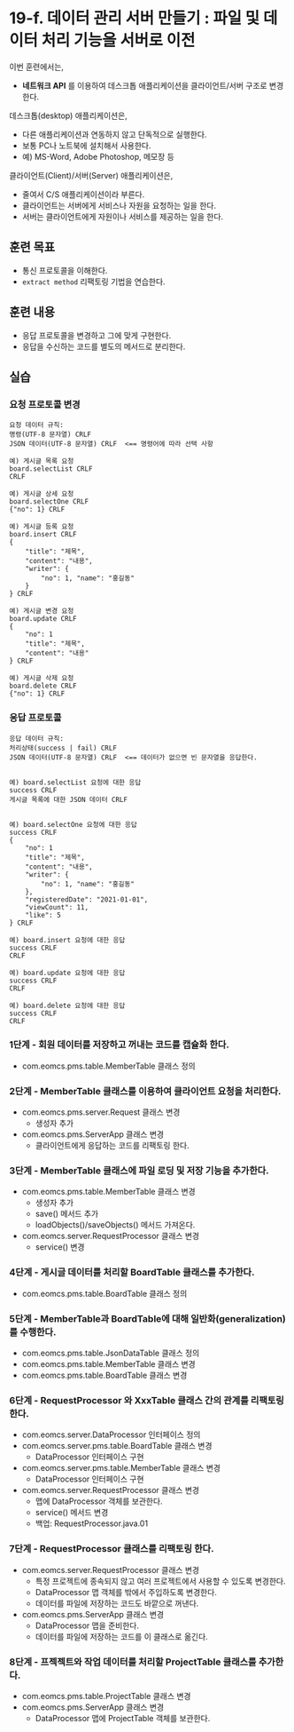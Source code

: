 # 19-f. 데이터 관리 서버 만들기 : 파일 및 데이터 처리 기능을 서버로 이전


이번 훈련에서는,
- **네트워크 API** 를 이용하여 데스크톱 애플리케이션을 클라이언트/서버 구조로 변경한다.

데스크톱(desktop) 애플리케이션은,
- 다른 애플리케이션과 연동하지 않고 단독적으로 실행한다.
- 보통 PC나 노트북에 설치해서 사용한다.
- 예) MS-Word, Adobe Photoshop, 메모장 등

클라이언트(Client)/서버(Server) 애플리케이션은,
- 줄여서 C/S 애플리케이션이라 부른다.
- 클라이언트는 서버에게 서비스나 자원을 요청하는 일을 한다.
- 서버는 클라이언트에게 자원이나 서비스를 제공하는 일을 한다.


## 훈련 목표
- 통신 프로토콜을 이해한다.
- `extract method` 리팩토링 기법을 연습한다.

## 훈련 내용
- 응답 프로토콜을 변경하고 그에 맞게 구현한다.
- 응답을 수신하는 코드를 별도의 메서드로 분리한다.

## 실습

### 요청 프로토콜 변경

```
요청 데이터 규칙: 
명령(UTF-8 문자열) CRLF
JSON 데이터(UTF-8 문자열) CRLF  <== 명령어에 따라 선택 사항

예) 게시글 목록 요청
board.selectList CRLF
CRLF

예) 게시글 상세 요청
board.selectOne CRLF
{"no": 1} CRLF

예) 게시글 등록 요청
board.insert CRLF
{
    "title": "제목", 
    "content": "내용", 
    "writer": {
        "no": 1, "name": "홍길동"
    }
} CRLF

예) 게시글 변경 요청
board.update CRLF
{
    "no": 1
    "title": "제목", 
    "content": "내용"
} CRLF

예) 게시글 삭제 요청
board.delete CRLF
{"no": 1} CRLF
```

### 응답 프로토콜

```
응답 데이터 규칙: 
처리상태(success | fail) CRLF
JSON 데이터(UTF-8 문자열) CRLF  <== 데이터가 없으면 빈 문자열을 응답한다.


예) board.selectList 요청에 대한 응답
success CRLF
게시글 목록에 대한 JSON 데이터 CRLF


예) board.selectOne 요청에 대한 응답
success CRLF
{
    "no": 1
    "title": "제목", 
    "content": "내용", 
    "writer": {
        "no": 1, "name": "홍길동"
    },
    "registeredDate": "2021-01-01",
    "viewCount": 11,
    "like": 5
} CRLF

예) board.insert 요청에 대한 응답
success CRLF
CRLF

예) board.update 요청에 대한 응답
success CRLF
CRLF

예) board.delete 요청에 대한 응답
success CRLF
CRLF
```

### 1단계 - 회원 데이터를 저장하고 꺼내는 코드를 캡슐화 한다.

- com.eomcs.pms.table.MemberTable 클래스 정의

### 2단계 - MemberTable 클래스를 이용하여 클라이언트 요청을 처리한다.

- com.eomcs.pms.server.Request 클래스 변경
    - 생성자 추가
- com.eomcs.pms.ServerApp 클래스 변경
    - 클라이언트에게 응답하는 코드를 리팩토링 한다.

### 3단계 - MemberTable 클래스에 파일 로딩 및 저장 기능을 추가한다.

- com.eomcs.pms.table.MemberTable 클래스 변경
    - 생성자 추가
    - save() 메서드 추가
    - loadObjects()/saveObjects() 메서드 가져온다.
- com.eomcs.server.RequestProcessor 클래스 변경
    - service() 변경

### 4단계 - 게시글 데이터를 처리할 BoardTable 클래스를 추가한다.

- com.eomcs.pms.table.BoardTable 클래스 정의

### 5단계 - MemberTable과 BoardTable에 대해 일반화(generalization)를 수행한다.

- com.eomcs.pms.table.JsonDataTable 클래스 정의
- com.eomcs.pms.table.MemberTable 클래스 변경
- com.eomcs.pms.table.BoardTable 클래스 변경

### 6단계 - RequestProcessor 와 XxxTable 클래스 간의 관계를 리팩토링한다.

- com.eomcs.server.DataProcessor 인터페이스 정의
- com.eomcs.server.pms.table.BoardTable 클래스 변경
    - DataProcessor 인터페이스 구현
- com.eomcs.server.pms.table.MemberTable 클래스 변경
    - DataProcessor 인터페이스 구현
- com.eomcs.server.RequestProcessor 클래스 변경
    - 맵에 DataProcessor 객체를 보관한다.
    - service() 메서드 변경
    - 백업: RequestProcessor.java.01

### 7단계 - RequestProcessor 클래스를 리팩토링 한다.

- com.eomcs.server.RequestProcessor 클래스 변경
    - 특정 프로젝트에 종속되지 않고 여러 프로젝트에서 사용할 수 있도록 변경한다.
    - DataProcessor 맵 객체를 밖에서 주입하도록 변경한다.
    - 데이터를 파일에 저장하는 코드도 바깥으로 꺼낸다.
- com.eomcs.pms.ServerApp 클래스 변경
    - DataProcessor 맵을 준비한다.
    - 데이터를 파일에 저장하는 코드를 이 클래스로 옮긴다.

### 8단계 - 프젝젝트와 작업 데이터를 처리할 ProjectTable 클래스를 추가한다.

- com.eomcs.pms.table.ProjectTable 클래스 변경
- com.eomcs.pms.ServerApp 클래스 변경
    - DataProcessor 맵에 ProjectTable 객체를 보관한다.